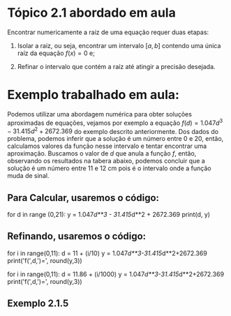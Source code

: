 # Tópico 2.1 abordado em aula
Encontrar numericamente a raiz de uma equação requer duas etapas:

1. Isolar a raiz, ou seja, encontrar um intervalo $[a,b]$ contendo uma única raíz da equação $f(x)=0$ e;

2. Refinar o intervalo que contém a raíz até atingir a precisão desejada.
# Exemplo trabalhado em aula:
Podemos utilizar uma abordagem numérica para obter soluções aproximadas de equações, vejamos por exemplo a equação $f(d) = 1.047d^3-31.415d^2+2672.369$ do exemplo descrito anteriormente. 
Dos dados do problema, podemos inferir que a solução é um número entre 0 e 20, então, calculamos valores da função nesse intervalo e tentar encontrar uma aproximação. 
Buscamos o valor de $d$ que anula a função $f$, então, observando os resultados na tabera abaixo, podemos concluir que a solução é um número entre 11 e 12 cm pois é o intervalo onde a 
função muda de sinal.

## Para Calcular, usaremos o código:
  for d in range (0,21):
   y = 1.047*d**3 - 31.415*d**2 + 2672.369
   print(d, y)

## Refinando, usaremos o código:
 for i in range(0,11):
   d = 11 + (i/10)
   y = 1.047*d**3-31.415*d**2+2672.369
   print('f(',d,')=', round(y,3))

 for i in range(0,11):
     d = 11.86 + (i/1000)
     y = 1.047*d**3-31.415*d**2+2672.369
     print('f(',d,')=', round(y,3))

## Exemplo 2.1.5
